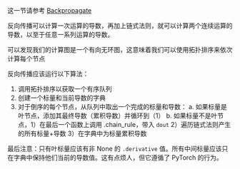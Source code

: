 这一节请参考 [Backpropagate](https://minitorch.github.io/module1/backpropagate/)

反向传播可以计算一次运算的导数，再加上链式法则，就可以计算两个连续运算的导数，以至于任意一系列运算的导数。

可以发现我们的计算图是一个有向无环图，这意味着我们可以使用拓扑排序来依次计算每个节点

反向传播应该运行以下算法：

1. 调用拓扑排序以获取一个有序队列
2. 创建一个标量和当前导数的字典
3. 对于倒序的每个节点，从队列中取出一个完成的标量和导数：
    a. 如果标量是叶节点，添加其最终导数（累积导数）并循环到（1）
    b. 如果标量不是叶节点，1）在最后一个函数上调用 .chain_rule，带入 `dout` 2）遍历链式法则产生的所有标量+导数 3）在字典中为标量累积导数

最后注意：只有叶标量应该有非 None 的 `.derivative` 值。所有中间标量应该只在字典中保持他们当前的导数值。这有点烦人，但它遵循了 PyTorch 的行为。
